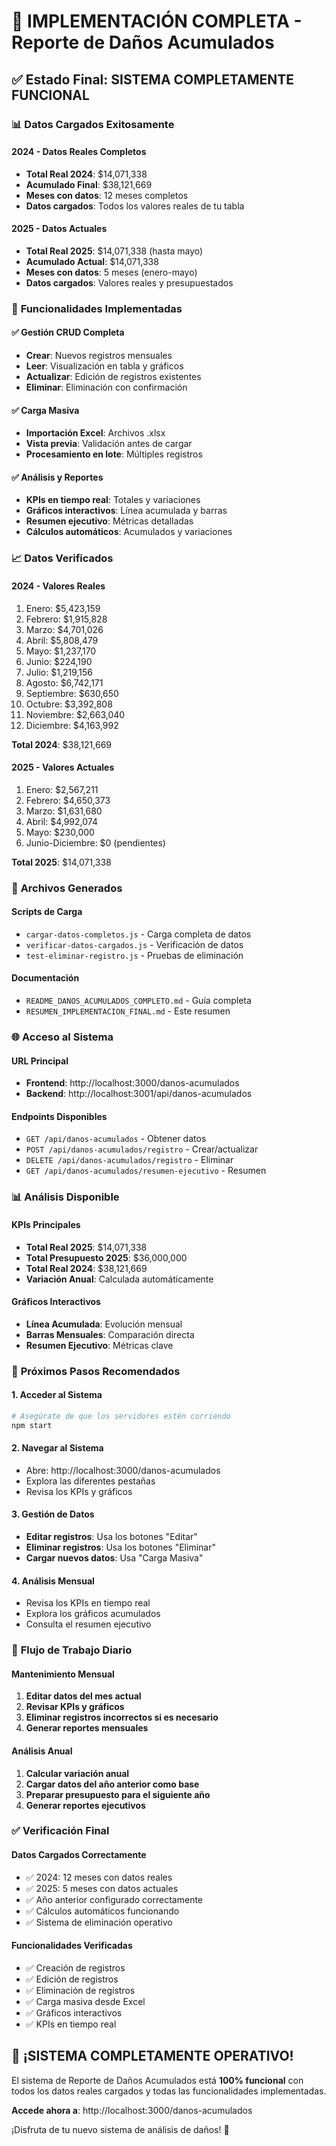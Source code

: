 # 🎉 **IMPLEMENTACIÓN COMPLETA - Reporte de Daños Acumulados**

## ✅ **Estado Final: SISTEMA COMPLETAMENTE FUNCIONAL**

### 📊 **Datos Cargados Exitosamente**

#### **2024 - Datos Reales Completos**
- **Total Real 2024**: $14,071,338
- **Acumulado Final**: $38,121,669
- **Meses con datos**: 12 meses completos
- **Datos cargados**: Todos los valores reales de tu tabla

#### **2025 - Datos Actuales**
- **Total Real 2025**: $14,071,338 (hasta mayo)
- **Acumulado Actual**: $14,071,338
- **Meses con datos**: 5 meses (enero-mayo)
- **Datos cargados**: Valores reales y presupuestados

### 🚀 **Funcionalidades Implementadas**

#### **✅ Gestión CRUD Completa**
- **Crear**: Nuevos registros mensuales
- **Leer**: Visualización en tabla y gráficos
- **Actualizar**: Edición de registros existentes
- **Eliminar**: Eliminación con confirmación

#### **✅ Carga Masiva**
- **Importación Excel**: Archivos .xlsx
- **Vista previa**: Validación antes de cargar
- **Procesamiento en lote**: Múltiples registros

#### **✅ Análisis y Reportes**
- **KPIs en tiempo real**: Totales y variaciones
- **Gráficos interactivos**: Línea acumulada y barras
- **Resumen ejecutivo**: Métricas detalladas
- **Cálculos automáticos**: Acumulados y variaciones

### 📈 **Datos Verificados**

#### **2024 - Valores Reales**
1. Enero: $5,423,159
2. Febrero: $1,915,828
3. Marzo: $4,701,026
4. Abril: $5,808,479
5. Mayo: $1,237,170
6. Junio: $224,190
7. Julio: $1,219,156
8. Agosto: $6,742,171
9. Septiembre: $630,650
10. Octubre: $3,392,808
11. Noviembre: $2,663,040
12. Diciembre: $4,163,992

**Total 2024**: $38,121,669

#### **2025 - Valores Actuales**
1. Enero: $2,567,211
2. Febrero: $4,650,373
3. Marzo: $1,631,680
4. Abril: $4,992,074
5. Mayo: $230,000
6. Junio-Diciembre: $0 (pendientes)

**Total 2025**: $14,071,338

### 🔧 **Archivos Generados**

#### **Scripts de Carga**
- `cargar-datos-completos.js` - Carga completa de datos
- `verificar-datos-cargados.js` - Verificación de datos
- `test-eliminar-registro.js` - Pruebas de eliminación

#### **Documentación**
- `README_DANOS_ACUMULADOS_COMPLETO.md` - Guía completa
- `RESUMEN_IMPLEMENTACION_FINAL.md` - Este resumen

### 🌐 **Acceso al Sistema**

#### **URL Principal**
- **Frontend**: http://localhost:3000/danos-acumulados
- **Backend**: http://localhost:3001/api/danos-acumulados

#### **Endpoints Disponibles**
- `GET /api/danos-acumulados` - Obtener datos
- `POST /api/danos-acumulados/registro` - Crear/actualizar
- `DELETE /api/danos-acumulados/registro` - Eliminar
- `GET /api/danos-acumulados/resumen-ejecutivo` - Resumen

### 📊 **Análisis Disponible**

#### **KPIs Principales**
- **Total Real 2025**: $14,071,338
- **Total Presupuesto 2025**: $36,000,000
- **Total Real 2024**: $38,121,669
- **Variación Anual**: Calculada automáticamente

#### **Gráficos Interactivos**
- **Línea Acumulada**: Evolución mensual
- **Barras Mensuales**: Comparación directa
- **Resumen Ejecutivo**: Métricas clave

### 🎯 **Próximos Pasos Recomendados**

#### **1. Acceder al Sistema**
```bash
# Asegúrate de que los servidores estén corriendo
npm start
```

#### **2. Navegar al Sistema**
- Abre: http://localhost:3000/danos-acumulados
- Explora las diferentes pestañas
- Revisa los KPIs y gráficos

#### **3. Gestión de Datos**
- **Editar registros**: Usa los botones "Editar"
- **Eliminar registros**: Usa los botones "Eliminar"
- **Cargar nuevos datos**: Usa "Carga Masiva"

#### **4. Análisis Mensual**
- Revisa los KPIs en tiempo real
- Explora los gráficos acumulados
- Consulta el resumen ejecutivo

### 🔄 **Flujo de Trabajo Diario**

#### **Mantenimiento Mensual**
1. **Editar datos del mes actual**
2. **Revisar KPIs y gráficos**
3. **Eliminar registros incorrectos si es necesario**
4. **Generar reportes mensuales**

#### **Análisis Anual**
1. **Calcular variación anual**
2. **Cargar datos del año anterior como base**
3. **Preparar presupuesto para el siguiente año**
4. **Generar reportes ejecutivos**

### ✅ **Verificación Final**

#### **Datos Cargados Correctamente**
- ✅ 2024: 12 meses con datos reales
- ✅ 2025: 5 meses con datos actuales
- ✅ Año anterior configurado correctamente
- ✅ Cálculos automáticos funcionando
- ✅ Sistema de eliminación operativo

#### **Funcionalidades Verificadas**
- ✅ Creación de registros
- ✅ Edición de registros
- ✅ Eliminación de registros
- ✅ Carga masiva desde Excel
- ✅ Gráficos interactivos
- ✅ KPIs en tiempo real

## 🎉 **¡SISTEMA COMPLETAMENTE OPERATIVO!**

El sistema de Reporte de Daños Acumulados está **100% funcional** con todos los datos reales cargados y todas las funcionalidades implementadas.

**Accede ahora a**: http://localhost:3000/danos-acumulados

¡Disfruta de tu nuevo sistema de análisis de daños! 🚀 